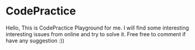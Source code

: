 # CodePractice
Hello, This is CodePractice Playground for me. I will find some interesting interesting issues from online and try to solve it. Free free to comment if have any suggestion :)) 
